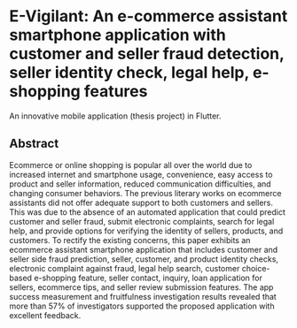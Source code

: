# E-Vigilant: An e-commerce assistant smartphone application with customer and seller fraud detection, seller identity check, legal help, e-shopping features

An innovative mobile application (thesis project) in Flutter.

## Abstract
Ecommerce or online shopping is popular all over the world due to increased internet and smartphone usage, convenience, easy access to product and seller information, reduced
communication difficulties, and changing consumer behaviors. The previous literary works on ecommerce assistants did not offer adequate support to both customers and sellers. This was due to the absence of an automated application that could predict customer and seller fraud, submit electronic complaints, search for legal help, and provide options for verifying the identity of sellers, products, and customers. To rectify the existing concerns, this paper exhibits an ecommerce assistant smartphone application that includes customer and seller side fraud prediction, seller, customer, and product identity checks, electronic complaint against fraud, legal help search, customer choice-based e-shopping feature, seller contact, inquiry, loan application for sellers, ecommerce tips, and seller review submission features. The app success measurement and fruitfulness investigation results revealed that more than 57% of investigators supported the proposed application with excellent feedback.

